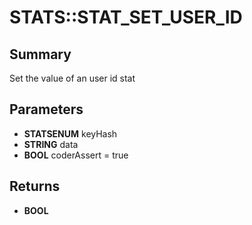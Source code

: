 # STATS::STAT_SET_USER_ID

## Summary
Set the value of an user id stat

## Parameters
* **STATSENUM** keyHash
* **STRING** data
* **BOOL** coderAssert = true

## Returns
* **BOOL**